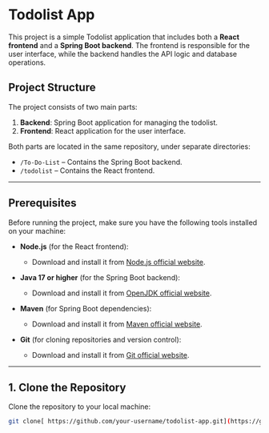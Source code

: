 # Todolist App

This project is a simple Todolist application that includes both a **React frontend** and a **Spring Boot backend**. The frontend is responsible for the user interface, while the backend handles the API logic and database operations.

## **Project Structure**

The project consists of two main parts:

1. **Backend**: Spring Boot application for managing the todolist.
2. **Frontend**: React application for the user interface.

Both parts are located in the same repository, under separate directories:

- `/To-Do-List` – Contains the Spring Boot backend.
- `/todolist` – Contains the React frontend.

---

## **Prerequisites**

Before running the project, make sure you have the following tools installed on your machine:

- **Node.js** (for the React frontend):
  - Download and install it from [Node.js official website](https://nodejs.org/).

- **Java 17 or higher** (for the Spring Boot backend):
  - Download and install it from [OpenJDK official website](https://adoptopenjdk.net/).

- **Maven** (for Spring Boot dependencies):
  - Download and install it from [Maven official website](https://maven.apache.org/).

- **Git** (for cloning repositories and version control):
  - Download and install it from [Git official website](https://git-scm.com/).

---

## **1. Clone the Repository**

Clone the repository to your local machine:

```bash
git clone[ https://github.com/your-username/todolist-app.git](https://github.com/ShyamShu/todolist)

